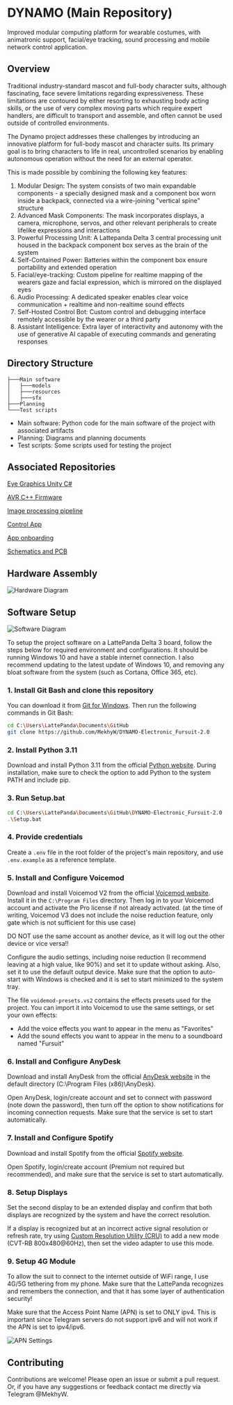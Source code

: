 # DYNAMO (Main Repository)

Improved modular computing platform for wearable costumes, with animatronic support, facial/eye tracking, sound processing and mobile network control application.

## Overview

Traditional industry-standard mascot and full-body character suits, although fascinating, face severe limitations regarding expressiveness. These limitations are contoured by either resorting to exhausting body acting skills, or the use of very complex moving parts which require expert handlers, are difficult to transport and assemble, and often cannot be used outside of controlled environments.

The Dynamo project addresses these challenges by introducing an innovative platform for full-body mascot and character suits. Its primary goal is to bring characters to life in real, uncontrolled scenarios by enabling autonomous operation without the need for an external operator. 

This is made possible by combining the following key features:

1. Modular Design: The system consists of two main expandable components - a specially designed mask and a component box worn inside a backpack, connected via a wire-joining "vertical spine" structure
2. Advanced Mask Components: The mask incorporates displays, a camera, microphone, servos, and other relevant peripherals to create lifelike expressions and interactions
3. Powerful Processing Unit: A Lattepanda Delta 3 central processing unit housed in the backpack component box serves as the brain of the system
4. Self-Contained Power: Batteries within the component box ensure portability and extended operation
5. Facial/eye-tracking: Custom pipeline for realtime mapping of the wearers gaze and facial expression, which is mirrored on the displayed eyes
6. Audio Processing: A dedicated speaker enables clear voice communication + realtime and non-realtime sound effects
7. Self-Hosted Control Bot: Custom control and debugging interface remotely accessible by the wearer or a third party
8. Assistant Intelligence: Extra layer of interactivity and autonomy with the use of generative AI capable of executing commands and generating responses

## Directory Structure

```
├───Main software
│   ├───models
│   ├───resources
│   ├───sfx
├───Planning
└───Test scripts
```

- Main software: Python code for the main software of the project with associated artifacts
- Planning: Diagrams and planning documents
- Test scripts: Some scripts used for testing the project

## Associated Repositories

[Eye Graphics Unity C#](https://github.com/MekhyW/DYNAMO-Eye-Graphics)

[AVR C++ Firmware](https://github.com/MekhyW/DYNAMO-AVR)

[Image processing pipeline](https://github.com/MekhyW/Facial-Emotion-Classification)

[Control App](https://github.com/MekhyW/DYNAMO-Control-App)

[App onboarding](https://github.com/MekhyW/control-app-onboarding)

[Schematics and PCB](https://github.com/MekhyW/DYNAMO-PCB)

## Hardware Assembly

![Hardware Diagram](Planning/Hardware.png)

## Software Setup

![Software Diagram](Planning/Software.png)

To setup the project software on a LattePanda Delta 3 board, follow the steps below for required environment and configurations. It should be running Windows 10 and have a stable internet connection.
I also recommend updating to the latest update of Windows 10, and removing any bloat software from the system (such as Cortana, Office 365, etc).

### 1. Install Git Bash and clone this repository

You can download it from [Git for Windows](https://gitforwindows.org/).
Then run the following commands in Git Bash:
```bash
cd C:\Users\LattePanda\Documents\GitHub
git clone https://github.com/MekhyW/DYNAMO-Electronic_Fursuit-2.0
```

### 2. Install Python 3.11

Download and install Python 3.11 from the official [Python website](https://www.python.org/). During installation, make sure to check the option to add Python to the system PATH and include pip.

### 3. Run Setup.bat

```bash
cd C:\Users\LattePanda\Documents\GitHub\DYNAMO-Electronic_Fursuit-2.0
.\Setup.bat
```

### 4. Provide credentials

Create a `.env` file in the root folder of the project's main repository, and use `.env.example` as a reference template.

### 5. Install and Configure Voicemod

Download and install Voicemod V2 from the official [Voicemod website](https://www.voicemod.net/). Install it in the `C:\Program Files` directory. Then log in to your Voicemod account and activate the Pro license if not already activated.
(at the time of writing, Voicemod V3 does not include the noise reduction feature, only gate which is not sufficient for this use case)

DO NOT use the same account as another device, as it will log out the other device or vice versa!!

Configure the audio settings, including noise reduction (I recommend leaving at a high value, like 90%) and set it to update without asking. Also, set it to use the default output device. Make sure that the option to auto-start with Windows is checked and it is set to start minimized to the system tray.

The file `voidemod-presets.vs2` contains the effects presets used for the project. You can import it into Voicemod to use the same settings, or set your own effects:
- Add the voice effects you want to appear in the menu as "Favorites"
- Add the sound effects you want to appear in the menu to a soundboard named "Fursuit"

### 6. Install and Configure AnyDesk

Download and install AnyDesk from the official [AnyDesk website](https://anydesk.com/) in the default directory (C:\Program Files (x86)\AnyDesk). 

Open AnyDesk, login/create account and set to connect with password (note down the password), then turn off the option to show notifications for incoming connection requests.
Make sure that the service is set to start automatically.

### 7. Install and Configure Spotify

Download and install Spotify from the official [Spotify website](https://www.spotify.com/download/windows/).

Open Spotify, login/create account (Premium not required but recommended), and make sure that the service is set to start automatically.

### 8. Setup Displays

Set the second display to be an extended display and confirm that both displays are recognized by the system and have the correct resolution.

If a display is recognized but at an incorrect active signal resolution or refresh rate, try using [Custom Resolution Utility (CRU)](https://customresolutionutility.net/) to add a new mode (CVT-RB 800x480@60Hz), then set the video adapter to use this mode.

### 9. Setup 4G Module

To allow the suit to connect to the internet outside of WiFi range, I use 4G/5G tethering from my phone. Make sure that the LattePanda recognizes and remembers the connection, and that it has some layer of authentication security!

Make sure that the Access Point Name (APN) is set to ONLY ipv4. This is important since Telegram servers do not support ipv6 and will not work if the APN is set to ipv4/ipv6.

![APN Settings](Planning/apn.jpg)

## Contributing

Contributions are welcome! Please open an issue or submit a pull request. Or, if you have any suggestions or feedback contact me directly via Telegram @MekhyW.